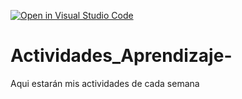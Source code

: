 [![Open in Visual Studio Code](https://classroom.github.com/assets/open-in-vscode-c66648af7eb3fe8bc4f294546bfd86ef473780cde1dea487d3c4ff354943c9ae.svg)](https://classroom.github.com/online_ide?assignment_repo_id=8578578&assignment_repo_type=AssignmentRepo)
# Actividades_Aprendizaje-
Aqui estarán mis actividades de cada semana
